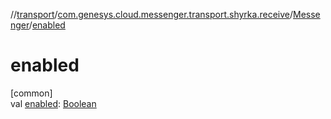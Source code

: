 //[transport](../../../index.md)/[com.genesys.cloud.messenger.transport.shyrka.receive](../index.md)/[Messenger](index.md)/[enabled](enabled.md)

# enabled

[common]\
val [enabled](enabled.md): [Boolean](https://kotlinlang.org/api/latest/jvm/stdlib/kotlin/-boolean/index.html)
